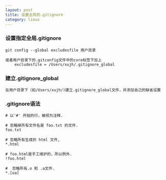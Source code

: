 ```yaml
---
layout: post
title: 设置全局的.gitignore
category: linux
---
```


### 设置指定全局.gitignore

    git config --global excludesfile 用户目录

    或者用户目录下的.gitconfig文件中的core标签下加上
        excludesfile = /Users/xujh/.gitignore_global

### 建立.gitignore_global

    在用户目录下（如/Users/xujh/)建立.gitignore_global文件，并添加自己的缺省设置

### .gitignore语法

    # 以'#' 开始的行，被视为注释.

    # 忽略掉所有文件名是 foo.txt 的文件.
    foo.txt

    # 忽略所有生成的 html 文件,
    *.html

    # foo.html是手工维护的，所以例外.
    !foo.html

    #  忽略所有.o 和 .a文件.
    *.[oa]
